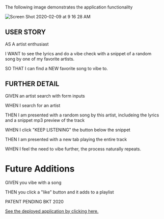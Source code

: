 The following image demonstrates the application functionality 

![Screen Shot 2020-02-09 at 9 16 28 AM](https://user-images.githubusercontent.com/59029999/74161090-05ca6b80-4be4-11ea-981a-79a511526458.png)

## USER STORY

AS A artist enthusiast

I WANT to see the lyrics and do a vibe check with a snippet of a random song by one of my favorite artists.

SO THAT I can find a NEW favorite song to vibe to.

## FURTHER DETAIL

GIVEN an artist search with form inputs

WHEN I search for an artist

THEN I am presented with a random song by this artist, includeing the lyrics and a snippet mp3 preview of the track

WHEN I click "KEEP LISTENING" the button below the snippet

THEN I am presented with a new tab playing the entire track 

WHEN I feel the need to vibe further, the process naturally repeats.

# Future Additions 

GIVEN you vibe with a song

THEN you click a "like" button and it adds to a playlist

PATENT PENDING BKT 2020 


[See the deployed application by clicking here.](https://taralovestea.github.io/New-Favorite-Song/)
